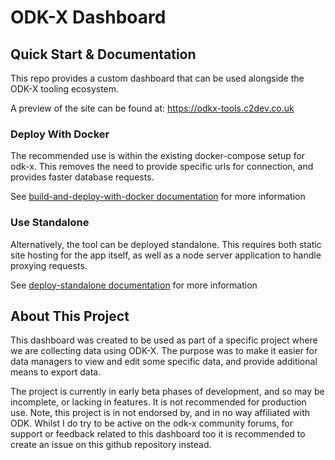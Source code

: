 # ODK-X Dashboard

## Quick Start & Documentation

This repo provides a custom dashboard that can be used alongside the ODK-X tooling ecosystem.

A preview of the site can be found at:
https://odkx-tools.c2dev.co.uk

### Deploy With Docker

The recommended use is within the existing docker-compose setup for odk-x. This removes the need to provide specific urls for connection, and provides faster database requests.

See [build-and-deploy-with-docker documentation](./documentation/build-and-deploy-with-docker.md) for more information

### Use Standalone

Alternatively, the tool can be deployed standalone. This requires both static site hosting for the app itself, as well as a node server application to handle proxying requests.

See [deploy-standalone documentation](./documentation/deploy-standalone.md) for more information

## About This Project

This dashboard was created to be used as part of a specific project where we are collecting data using ODK-X. The purpose was to make it easier for data managers to view and edit some specific data, and provide additional means to export data.

The project is currently in early beta phases of development, and so may be incomplete, or lacking in features. It is not recommended for production use.
Note, this project is in not endorsed by, and in no way affiliated with ODK. Whilst I do try to be active on the odk-x community forums, for support or feedback related to this dashboard too it is recommended to create an issue on this github repository instead.
